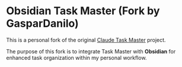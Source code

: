 # Obsidian Task Master (Fork by GasparDanilo)

This is a personal fork of the original [Claude Task Master](https://github.com/eyaltoledano/claude-task-master) project.

The purpose of this fork is to integrate Task Master with **Obsidian** for enhanced task organization within my personal workflow.
